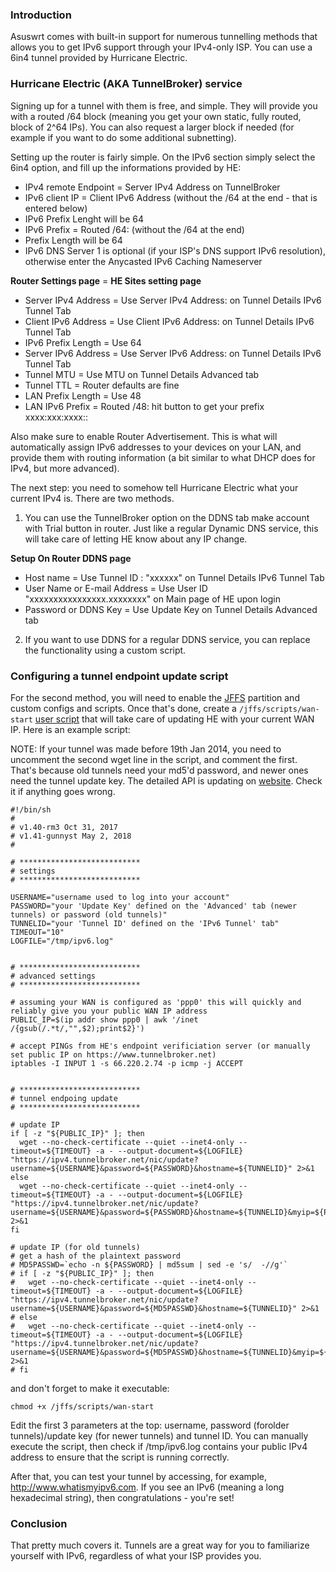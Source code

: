 ### Introduction

Asuswrt comes with built-in support for numerous tunnelling methods that allows you to get IPv6 support through your IPv4-only ISP.   You can use a 6in4 tunnel provided by Hurricane Electric.


### Hurricane Electric (AKA TunnelBroker) service

Signing up for a tunnel with them is free, and simple.  They will provide you with a routed /64 block (meaning you get your own static, fully routed, block of 2^64 IPs).  You can also request a larger block if needed (for example if you want to do some additional subnetting).

Setting up the router is fairly simple.  On the IPv6 section simply select the 6in4 option, and fill up the informations provided by HE:

* IPv4 remote Endpoint = Server IPv4 Address on TunnelBroker
* IPv6 client IP = Client IPv6 Address (without the /64 at the end - that is entered below)
* IPv6 Prefix Lenght will be 64
* IPv6 Prefix = Routed /64: (without the /64 at the end)
* Prefix Length will be 64
* IPv6 DNS Server 1 is optional (if your ISP's DNS support IPv6 resolution), otherwise enter the Anycasted IPv6 Caching Nameserver

**Router Settings page**  =  **HE  Sites setting page**
* Server IPv4 Address =  Use Server IPv4 Address: on Tunnel Details IPv6 Tunnel Tab
* Client IPv6 Address =  Use Client IPv6 Address: on Tunnel Details IPv6 Tunnel Tab
* IPv6 Prefix Length  =  Use 64
* Server IPv6 Address =  Use Server IPv6 Address: on Tunnel Details IPv6 Tunnel Tab
* Tunnel MTU 	      =  Use MTU  on Tunnel Details Advanced tab 
* Tunnel TTL 	      =  Router defaults are fine
* LAN Prefix Length   =  Use 48
* LAN IPv6 Prefix     =  Routed /48: hit button to  get your prefix xxxx:xxx:xxxx:: 


Also make sure to enable Router Advertisement.  This is what will automatically assign IPv6 addresses to your devices on your LAN, and provide them with routing information (a bit similar to what DHCP does for IPv4, but more advanced).

The next step: you need to somehow tell Hurricane Electric what your current IPv4 is.  There are two methods.

1) You can use the TunnelBroker option on the DDNS tab make account with Trial button in router. Just like a regular Dynamic DNS service, this will take care of letting HE know about any IP change.

**Setup On Router DDNS page**
* Host name                   = Use Tunnel ID : "xxxxxx" on Tunnel Details IPv6 Tunnel Tab
* User Name or E-mail Address = Use User ID "xxxxxxxxxxxxxxxx.xxxxxxxx" on Main page of HE upon login
* Password or DDNS Key        = Use Update Key on Tunnel Details Advanced tab 


2) If you want to use DDNS for a regular DDNS service, you can replace the functionality using a custom script.


### Configuring a tunnel endpoint update script

For the second method, you will need to enable the [JFFS](https://github.com/RMerl/asuswrt-merlin/wiki/JFFS) partition and custom configs and scripts.  Once that's done, create a `/jffs/scripts/wan-start` [user script](https://github.com/RMerl/asuswrt-merlin/wiki/User-scripts) that will take care of updating HE with your current WAN IP.  Here is an example script:

NOTE: If your tunnel was made before 19th Jan 2014, you need to uncomment the second wget line in the script, and comment the first. That's because old tunnels need your md5'd password, and newer ones need the tunnel update key. The detailed API is updating on [website](https://forums.he.net/index.php?topic=3153.0). Check it if anything goes wrong.

```
#!/bin/sh
#
# v1.40-rm3 Oct 31, 2017
# v1.41-gunnyst May 2, 2018
#

# ***************************
# settings
# ***************************

USERNAME="username used to log into your account"
PASSWORD="your 'Update Key' defined on the 'Advanced' tab (newer tunnels) or password (old tunnels)"
TUNNELID="your 'Tunnel ID' defined on the 'IPv6 Tunnel' tab"
TIMEOUT="10"
LOGFILE="/tmp/ipv6.log"


# ***************************
# advanced settings
# ***************************

# assuming your WAN is configured as 'ppp0' this will quickly and reliably give you your public WAN IP address
PUBLIC_IP=$(ip addr show ppp0 | awk '/inet /{gsub(/.*t/,"",$2);print$2}')

# accept PINGs from HE's endpoint verificiation server (or manually set public IP on https://www.tunnelbroker.net)
iptables -I INPUT 1 -s 66.220.2.74 -p icmp -j ACCEPT


# ***************************
# tunnel endpoing update
# ***************************

# update IP
if [ -z "${PUBLIC_IP}" ]; then
  wget --no-check-certificate --quiet --inet4-only --timeout=${TIMEOUT} -a - --output-document=${LOGFILE} "https://ipv4.tunnelbroker.net/nic/update?username=${USERNAME}&password=${PASSWORD}&hostname=${TUNNELID}" 2>&1
else
  wget --no-check-certificate --quiet --inet4-only --timeout=${TIMEOUT} -a - --output-document=${LOGFILE} "https://ipv4.tunnelbroker.net/nic/update?username=${USERNAME}&password=${PASSWORD}&hostname=${TUNNELID}&myip=${PUBLIC_IP}" 2>&1
fi

# update IP (for old tunnels)
# get a hash of the plaintext password
# MD5PASSWD=`echo -n ${PASSWORD} | md5sum | sed -e 's/  -//g'`
# if [ -z "${PUBLIC_IP}" ]; then
#   wget --no-check-certificate --quiet --inet4-only --timeout=${TIMEOUT} -a - --output-document=${LOGFILE} "https://ipv4.tunnelbroker.net/nic/update?username=${USERNAME}&password=${MD5PASSWD}&hostname=${TUNNELID}" 2>&1
# else
#   wget --no-check-certificate --quiet --inet4-only --timeout=${TIMEOUT} -a - --output-document=${LOGFILE} "https://ipv4.tunnelbroker.net/nic/update?username=${USERNAME}&password=${MD5PASSWD}&hostname=${TUNNELID}&myip=${PUBLIC_IP}" 2>&1
# fi
```

and don't forget to make it executable:
```
chmod +x /jffs/scripts/wan-start
```

Edit the first 3 parameters at the top: username, password (forolder tunnels)/update key (for newer tunnels) and tunnel ID. You can manually execute the script, then check if /tmp/ipv6.log contains your public IPv4 address to ensure that the script is running correctly.

After that, you can test your tunnel by accessing, for example, http://www.whatismyipv6.com.  If you see an IPv6 (meaning a long hexadecimal string), then congratulations - you're set!



### Conclusion

That pretty much covers it.  Tunnels are a great way for you to familiarize yourself with IPv6, regardless of what your ISP provides you.
